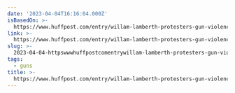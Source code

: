 ```yaml
---
date: '2023-04-04T16:16:04.000Z'
isBasedOn: >-
  https://www.huffpost.com/entry/willam-lamberth-protesters-gun-violence_n_642b5c64e4b0c8ff0407d8a4
link: >-
  https://www.huffpost.com/entry/willam-lamberth-protesters-gun-violence_n_642b5c64e4b0c8ff0407d8a4
slug: >-
  2023-04-04-httpswwwhuffpostcomentrywillam-lamberth-protesters-gun-violencen642b5c64e4b0c8ff0407d8a4
tags:
  - guns
title: >-
  https://www.huffpost.com/entry/willam-lamberth-protesters-gun-violence_n_642b5c64e4b0c8ff0407d8a4
---
```


